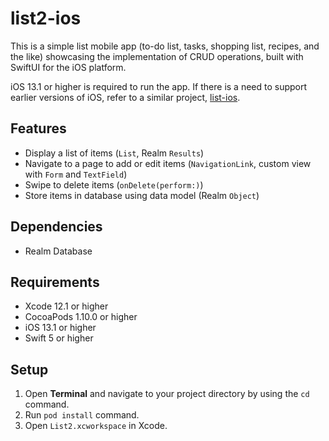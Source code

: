 # list2-ios
This is a simple list mobile app (to-do list, tasks, shopping list, recipes, and the like) showcasing the implementation of CRUD operations, built with SwiftUI for the iOS platform.

iOS 13.1 or higher is required to run the app. If there is a need to support earlier versions of iOS, refer to a similar project, [list-ios](https://github.com/cyliong/list-ios).

## Features
- Display a list of items (`List`, Realm `Results`)
- Navigate to a page to add or edit items (`NavigationLink`, custom view with `Form` and `TextField`)
- Swipe to delete items (`onDelete(perform:)`)
- Store items in database using data model (Realm `Object`)

## Dependencies
- Realm Database

## Requirements
- Xcode 12.1 or higher
- CocoaPods 1.10.0 or higher
- iOS 13.1 or higher
- Swift 5 or higher

## Setup
1. Open **Terminal** and navigate to your project directory by using the `cd` command.
2. Run `pod install` command.
3. Open `List2.xcworkspace` in Xcode.
